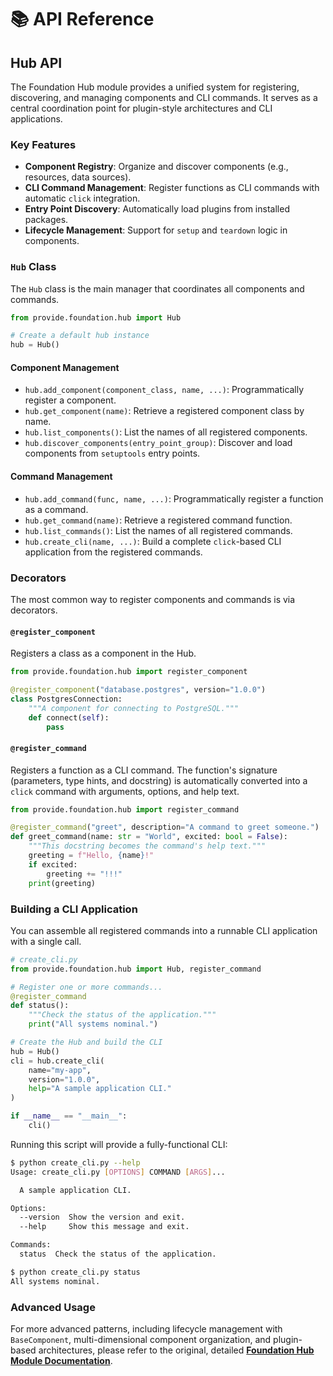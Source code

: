 # 📚 API Reference

## Hub API

The Foundation Hub module provides a unified system for registering, discovering, and managing components and CLI commands. It serves as a central coordination point for plugin-style architectures and CLI applications.

### Key Features

- **Component Registry**: Organize and discover components (e.g., resources, data sources).
- **CLI Command Management**: Register functions as CLI commands with automatic `click` integration.
- **Entry Point Discovery**: Automatically load plugins from installed packages.
- **Lifecycle Management**: Support for `setup` and `teardown` logic in components.

### `Hub` Class

The `Hub` class is the main manager that coordinates all components and commands.

```python
from provide.foundation.hub import Hub

# Create a default hub instance
hub = Hub()
```

#### Component Management

*   `hub.add_component(component_class, name, ...)`: Programmatically register a component.
*   `hub.get_component(name)`: Retrieve a registered component class by name.
*   `hub.list_components()`: List the names of all registered components.
*   `hub.discover_components(entry_point_group)`: Discover and load components from `setuptools` entry points.

#### Command Management

*   `hub.add_command(func, name, ...)`: Programmatically register a function as a command.
*   `hub.get_command(name)`: Retrieve a registered command function.
*   `hub.list_commands()`: List the names of all registered commands.
*   `hub.create_cli(name, ...)`: Build a complete `click`-based CLI application from the registered commands.

### Decorators

The most common way to register components and commands is via decorators.

#### `@register_component`

Registers a class as a component in the Hub.

```python
from provide.foundation.hub import register_component

@register_component("database.postgres", version="1.0.0")
class PostgresConnection:
    """A component for connecting to PostgreSQL."""
    def connect(self):
        pass
```

#### `@register_command`

Registers a function as a CLI command. The function's signature (parameters, type hints, and docstring) is automatically converted into a `click` command with arguments, options, and help text.

```python
from provide.foundation.hub import register_command

@register_command("greet", description="A command to greet someone.")
def greet_command(name: str = "World", excited: bool = False):
    """This docstring becomes the command's help text."""
    greeting = f"Hello, {name}!"
    if excited:
        greeting += "!!!"
    print(greeting)
```

### Building a CLI Application

You can assemble all registered commands into a runnable CLI application with a single call.

```python
# create_cli.py
from provide.foundation.hub import Hub, register_command

# Register one or more commands...
@register_command
def status():
    """Check the status of the application."""
    print("All systems nominal.")

# Create the Hub and build the CLI
hub = Hub()
cli = hub.create_cli(
    name="my-app",
    version="1.0.0",
    help="A sample application CLI."
)

if __name__ == "__main__":
    cli()
```

Running this script will provide a fully-functional CLI:

```bash
$ python create_cli.py --help
Usage: create_cli.py [OPTIONS] COMMAND [ARGS]...

  A sample application CLI.

Options:
  --version  Show the version and exit.
  --help     Show this message and exit.

Commands:
  status  Check the status of the application.

$ python create_cli.py status
All systems nominal.
```

### Advanced Usage

For more advanced patterns, including lifecycle management with `BaseComponent`, multi-dimensional component organization, and plugin-based architectures, please refer to the original, detailed [**Foundation Hub Module Documentation**](../HUB.md).
